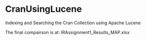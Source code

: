 # CranUsingLucene
Indexing and Searching the Cran Collection using Apache Lucene

The final compairson is at:
IRAssignment1_Results_MAP.xlsx
